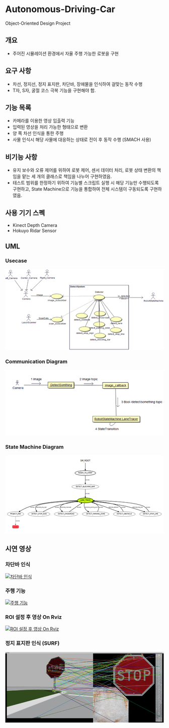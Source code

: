 # Autonomous-Driving-Car
Object-Oriented Design Project

## 개요
- 주어진 시뮬레이션 환경에서 자율 주행 가능한 로봇을 구현

## 요구 사항
- 차선, 정지선, 정지 표지판, 차단바, 장애물을 인식하여 걸맞는 동작 수행
- T자, S자, 굴절 코스 극복 기능을 구현해야 함.

## 기능 목록
- 카메라를 이용한 영상 입출력 기능
- 입력된 영상을 처리 가능한 형태으로 변환
- 양 쪽 차선 인식을 통한 주행
- 사물 인식시 해당 사물에 대응하는 상태로 전이 후 동작 수행 (SMACH 사용)

## 비기능 사항
- 유지 보수와 오류 제어를 위하여 로봇 제어, 센서 데이터 처리, 로봇 상태 변환의 책임을 맡는 세 개의 클래스로 책임을 나누어 구현하였음.
- 테스트 범위를 한정하기 위하여 기능별 스크립트 실행 시 해당 기능만 수행되도록 구현하고, State Machine으로 기능을 통합하여 전체 시스템이 구동되도록 구현하였음. 

## 사용 기기 스펙
- Kinect Depth Camera
- Hokuyo Ridar Sensor

## UML
### Usecase
![Usecase](image/system_uml.png)

### Communication Diagram
![Communication Diagram](image/communication_diagram.png)

### State Machine Diagram
![State Machine Diagram](image/state_machine.png)


## 시연 영상

### 차단바 인식
[![차단바 인식](http://img.youtube.com/vi/uLR1RNqJ1Mw/0.jpg)](https://youtu.be/ISJEHpfYz_E)

### 주행 기능
[![주행 기능](http://img.youtube.com/vi/uLR1RNqJ1Mw/0.jpg)](https://youtu.be/cXGEKiqsE1o)

### ROI 설정 후 영상 On Rviz
[![ROI 설정 후 영상 On Rviz](http://img.youtube.com/vi/uLR1RNqJ1Mw/0.jpg)](https://youtu.be/X6s7BTfWpKc)

### 정지 표지판 인식 (SURF)
![SURF](image/stop_sign.png)

